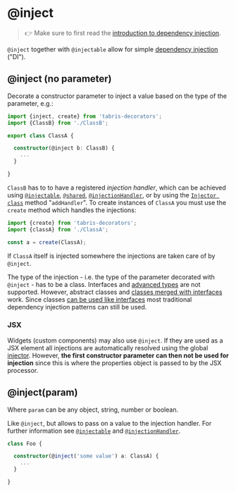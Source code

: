 ---
---
# @inject

> :point_right: Make sure to first read the [introduction to dependency injection](./index.md).

`@inject` together with `@injectable` allow for simple [dependency injection](https://en.wikipedia.org/wiki/Dependency_injection) ("DI").

## @inject (no parameter)

Decorate a constructor parameter to inject a value based on the type of the parameter, e.g.:

```ts
import {inject, create} from 'tabris-decorators';
import {ClassB} from './ClassB';

export class ClassA {

  constructor(@inject b: ClassB) {
    ...
  }

}
```

`ClassB` has to to have a registered _injection handler_, which can be achieved using [`@injectable`](./@injectable), [`@shared`](./@shared), [`@injectionHandler`](./@injectionHandler), or by using the [`Injector class`](./Injector.md) method "`addHandler`". To create instances of `ClassA` you must use the `create` method which handles the injections:

```ts
import {create} from 'tabris-decorators';
import {classA} from './ClassA';

const a = create(ClassA);
```

If `ClassA` itself is injected somewhere the injections are taken care of by `@inject`.

The type of the injection - i.e. the type of the parameter decorated with `@inject` - has to be a class. Interfaces and [advanced types](http://www.typescriptlang.org/docs/handbook/advanced-types.html) are not supported. However, abstract classes and [classes merged with interfaces](https://www.typescriptlang.org/docs/handbook/declaration-merging.html) work. Since classes [can be used like interfaces](https://www.typescriptlang.org/docs/handbook/classes.html#using-a-class-as-an-interface) most traditional dependency injection patterns can still be used.

### JSX

Widgets (custom components) may also use `@inject`. If they are used as a JSX element all injections are automatically resolved using the global [injector](./Injector.md). However, **the first constructor parameter can then not be used for injection** since this is where the properties object is passed to by the JSX processor.

## @inject(param)

Where `param` can be any object, string, number or boolean.

Like `@inject`, but allows to pass on a value to the injection handler. For further information see [`@injectable`](./@injectable) and [`@injectionHandler`](./@injectionHandler).

```ts
class Foo {

  constructor(@inject('some value') a: ClassA) {
    ...
  }

}
```
